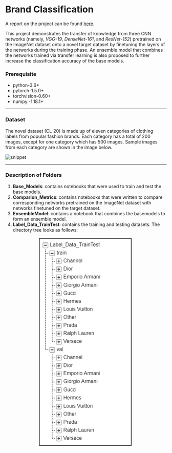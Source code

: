 # Brand Classification

A report on the project can be found [here](https://drive.google.com/file/d/1RWFEBZJ11qcmIWDgG-DstoZjAJt5KpDz/view?usp=sharing).

This project demonstrates the transfer of knowledge from three CNN networks (namely, *VGG-19*, *DenseNet-161*, and *ResNet-152*) pretrained on the ImageNet dataset onto a novel target dataset by finetuning the layers of the networks during the training phase. An ensemble model that combines the networks trained via transfer learning is also proposed to further increase the classification accuracy of the base models.

### Prerequisite
- python-3.6+
- pytorch-1.5.0+
- torchvision-0.60+
- numpy.-1.18.1+
---

### Dataset

The novel dataset (CL-20) is made up of eleven categories of clothing labels from popular fashion brands. Each category has a total of 200 images, except for one category which has 500 images. Sample images from each category are shown in the image below. 

![snippet](https://drive.google.com/file/d/1OOGSBRP_l9hb-XxrL5yEdNAHfGcCIqoi/view?usp=sharing)
___

### Description of Folders

1. **Base_Models**: contains notebooks that were used to train and test the base models. 
2. **Comparion_Metrics**: contains notebooks that were written to compare corresponding networks pretrained on the ImageNet dataset with networks finetuned on the target dataset.
3. **EnsembleModel**: contains a notebook that combines the basemodels to form an ensemble model. 
4. **Label_Data_TrainTest**: contains the training and testing datasets. The directory tree looks as follows:

<p align="center">
  <img src="https://github.com/estifanosORP/BrandClassification/blob/master/directory%20tree.png" />
</p>
